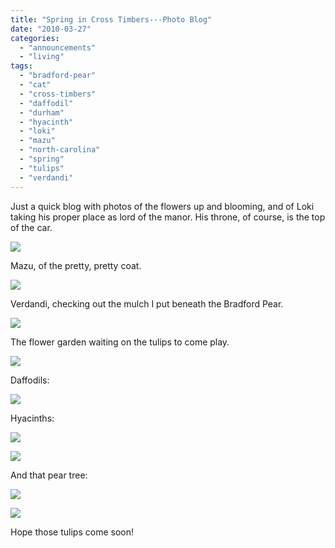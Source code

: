 ```yaml
---
title: "Spring in Cross Timbers---Photo Blog"
date: "2010-03-27"
categories: 
  - "announcements"
  - "living"
tags: 
  - "bradford-pear"
  - "cat"
  - "cross-timbers"
  - "daffodil"
  - "durham"
  - "hyacinth"
  - "loki"
  - "mazu"
  - "north-carolina"
  - "spring"
  - "tulips"
  - "verdandi"
---
```


Just a quick blog with photos of the flowers up and blooming, and of Loki taking his proper place as lord of the manor. His throne, of course, is the top of the car.

![](images/cats03.jpg)

Mazu, of the pretty, pretty coat.

![](images/cats02.jpg)

Verdandi, checking out the mulch I put beneath the Bradford Pear.

![](images/cats08.JPG)

The flower garden waiting on the tulips to come play.

![](images/garden18.JPG)

Daffodils:

![](images/garden13.JPG)

Hyacinths:

![](images/garden15.JPG)

![](images/garden03.jpg)

And that pear tree:

![](images/garden09.JPG)

![](images/garden19.JPG)

Hope those tulips come soon!
